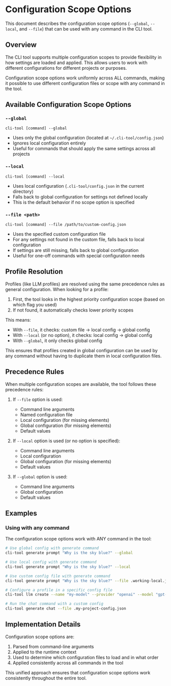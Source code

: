 # Configuration Scope Options

This document describes the configuration scope options (`--global`, `--local`, and `--file`) that can be used with any command in the CLI tool.

## Overview

The CLI tool supports multiple configuration scopes to provide flexibility in how settings are loaded and applied. 
This allows users to work with different configurations for different projects or purposes.

Configuration scope options work uniformly across ALL commands, making it possible to use different configuration files 
or scope with any command in the tool.

## Available Configuration Scope Options

### `--global`

```
cli-tool [command] --global
```

- Uses only the global configuration (located at `~/.cli-tool/config.json`)
- Ignores local configuration entirely
- Useful for commands that should apply the same settings across all projects

### `--local`

```
cli-tool [command] --local
```

- Uses local configuration (`.cli-tool/config.json` in the current directory)
- Falls back to global configuration for settings not defined locally
- This is the default behavior if no scope option is specified

### `--file <path>`

```
cli-tool [command] --file /path/to/custom-config.json
```

- Uses the specified custom configuration file
- For any settings not found in the custom file, falls back to local configuration
- If settings are still missing, falls back to global configuration
- Useful for one-off commands with special configuration needs

## Profile Resolution

Profiles (like LLM profiles) are resolved using the same precedence rules as general configuration. When looking for a profile:

1. First, the tool looks in the highest priority configuration scope (based on which flag you used)
2. If not found, it automatically checks lower priority scopes

This means:
- With `--file`, it checks: custom file → local config → global config
- With `--local` (or no option), it checks: local config → global config
- With `--global`, it only checks global config

This ensures that profiles created in global configuration can be used by any command without having to duplicate them in local configuration files.

## Precedence Rules

When multiple configuration scopes are available, the tool follows these precedence rules:

1. If `--file` option is used:
   - Command line arguments
   - Named configuration file
   - Local configuration (for missing elements)
   - Global configuration (for missing elements)
   - Default values

2. If `--local` option is used (or no option is specified):
   - Command line arguments
   - Local configuration
   - Global configuration (for missing elements)
   - Default values

3. If `--global` option is used:
   - Command line arguments
   - Global configuration
   - Default values

## Examples

### Using with any command

The configuration scope options work with ANY command in the tool:

```bash
# Use global config with generate command
cli-tool generate prompt "Why is the sky blue?" --global

# Use local config with generate command
cli-tool generate prompt "Why is the sky blue?" --local

# Use custom config file with generate command
cli-tool generate prompt "Why is the sky blue?" --file .working-local.json

# Configure a profile in a specific config file
cli-tool llm create --name "my-model" --provider "openai" --model "gpt-4" --file .working-local.json

# Run the chat command with a custom config
cli-tool generate chat --file .my-project-config.json
```

## Implementation Details

Configuration scope options are:

1. Parsed from command-line arguments
2. Applied to the runtime context
3. Used to determine which configuration files to load and in what order
4. Applied consistently across all commands in the tool

This unified approach ensures that configuration scope options work consistently throughout the entire tool.